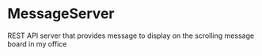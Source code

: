 # MessageServer
REST API server that provides message to display on the scrolling message board in my office
